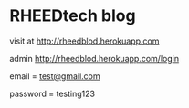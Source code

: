 # RHEEDtech blog

visit at http://rheedblod.herokuapp.com

admin http://rheedblod.herokuapp.com/login

email = test@gmail.com

password = testing123
